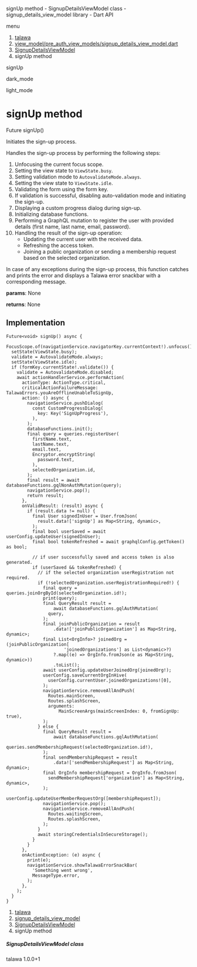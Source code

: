 




signUp method - SignupDetailsViewModel class - signup\_details\_view\_model library - Dart API







menu

1. [talawa](../../index.html)
2. [view\_model/pre\_auth\_view\_models/signup\_details\_view\_model.dart](../../view_model_pre_auth_view_models_signup_details_view_model/view_model_pre_auth_view_models_signup_details_view_model-library.html)
3. [SignupDetailsViewModel](../../view_model_pre_auth_view_models_signup_details_view_model/SignupDetailsViewModel-class.html)
4. signUp method

signUp


dark\_mode

light\_mode




# signUp method


Future<void>
signUp()

Initiates the sign-up process.

Handles the sign-up process by performing the following steps:

1. Unfocusing the current focus scope.
2. Setting the view state to `ViewState.busy`.
3. Setting validation mode to `AutovalidateMode.always`.
4. Setting the view state to `ViewState.idle`.
5. Validating the form using the form key.
6. If validation is successful, disabling auto-validation mode and
   initiating the sign-up.
7. Displaying a custom progress dialog during sign-up.
8. Initializing database functions.
9. Performing a GraphQL mutation to register the user with provided
   details (first name, last name, email, password).
10. Handling the result of the sign-up operation:
    * Updating the current user with the received data.
    * Refreshing the access token.
    * Joining a public organization or sending a membership request
      based on the selected organization.

In case of any exceptions during the sign-up process, this function
catches and prints the error
and displays a Talawa error snackbar with a corresponding message.

**params**:
None

**returns**:
None


## Implementation

```
Future<void> signUp() async {
  FocusScope.of(navigationService.navigatorKey.currentContext!).unfocus();
  setState(ViewState.busy);
  validate = AutovalidateMode.always;
  setState(ViewState.idle);
  if (formKey.currentState!.validate()) {
    validate = AutovalidateMode.disabled;
    await actionHandlerService.performAction(
      actionType: ActionType.critical,
      criticalActionFailureMessage: TalawaErrors.youAreOfflineUnableToSignUp,
      action: () async {
        navigationService.pushDialog(
          const CustomProgressDialog(
            key: Key('SignUpProgress'),
          ),
        );
        databaseFunctions.init();
        final query = queries.registerUser(
          firstName.text,
          lastName.text,
          email.text,
          Encryptor.encryptString(
            password.text,
          ),
          selectedOrganization.id,
        );
        final result = await databaseFunctions.gqlNonAuthMutation(query);
        navigationService.pop();
        return result;
      },
      onValidResult: (result) async {
        if (result.data != null) {
          final User signedInUser = User.fromJson(
            result.data!['signUp'] as Map<String, dynamic>,
          );
          final bool userSaved = await userConfig.updateUser(signedInUser);
          final bool tokenRefreshed = await graphqlConfig.getToken() as bool;

          // if user successfully saved and access token is also generated.
          if (userSaved && tokenRefreshed) {
            // if the selected organization userRegistration not required.
            if (!selectedOrganization.userRegistrationRequired!) {
              final query = queries.joinOrgById(selectedOrganization.id!);
              print(query);
              final QueryResult result =
                  await databaseFunctions.gqlAuthMutation(
                query,
              );
              final joinPublicOrganization = result
                  .data!['joinPublicOrganization'] as Map<String, dynamic>;
              final List<OrgInfo>? joinedOrg = (joinPublicOrganization[
                      'joinedOrganizations'] as List<dynamic>?)
                  ?.map((e) => OrgInfo.fromJson(e as Map<String, dynamic>))
                  .toList();
              await userConfig.updateUserJoinedOrg(joinedOrg!);
              userConfig.saveCurrentOrgInHive(
                userConfig.currentUser.joinedOrganizations![0],
              );
              navigationService.removeAllAndPush(
                Routes.mainScreen,
                Routes.splashScreen,
                arguments:
                    MainScreenArgs(mainScreenIndex: 0, fromSignUp: true),
              );
            } else {
              final QueryResult result =
                  await databaseFunctions.gqlAuthMutation(
                queries.sendMembershipRequest(selectedOrganization.id!),
              );
              final sendMembershipRequest = result
                  .data!['sendMembershipRequest'] as Map<String, dynamic>;
              final OrgInfo membershipRequest = OrgInfo.fromJson(
                sendMembershipRequest['organization'] as Map<String, dynamic>,
              );
              userConfig.updateUserMemberRequestOrg([membershipRequest]);
              navigationService.pop();
              navigationService.removeAllAndPush(
                Routes.waitingScreen,
                Routes.splashScreen,
              );
            }
            await storingCredentialsInSecureStorage();
          }
        }
      },
      onActionException: (e) async {
        print(e);
        navigationService.showTalawaErrorSnackBar(
          'Something went wrong',
          MessageType.error,
        );
      },
    );
  }
}
```

 


1. [talawa](../../index.html)
2. [signup\_details\_view\_model](../../view_model_pre_auth_view_models_signup_details_view_model/view_model_pre_auth_view_models_signup_details_view_model-library.html)
3. [SignupDetailsViewModel](../../view_model_pre_auth_view_models_signup_details_view_model/SignupDetailsViewModel-class.html)
4. signUp method

##### SignupDetailsViewModel class





talawa
1.0.0+1






